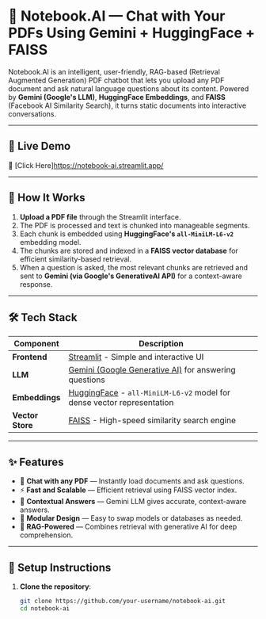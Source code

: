 # 📑 Notebook.AI — Chat with Your PDFs Using Gemini + HuggingFace + FAISS

Notebook.AI is an intelligent, user-friendly, RAG-based (Retrieval Augmented Generation) PDF chatbot that lets you upload any PDF document and ask natural language questions about its content. Powered by **Gemini (Google's LLM)**, **HuggingFace Embeddings**, and **FAISS** (Facebook AI Similarity Search), it turns static documents into interactive conversations.

---

## 🚀 Live Demo

🔗 [Click Here]https://notebook-ai.streamlit.app/


---

## 🧠 How It Works

1. **Upload a PDF file** through the Streamlit interface.
2. The PDF is processed and text is chunked into manageable segments.
3. Each chunk is embedded using **HuggingFace's `all-MiniLM-L6-v2`** embedding model.
4. The chunks are stored and indexed in a **FAISS vector database** for efficient similarity-based retrieval.
5. When a question is asked, the most relevant chunks are retrieved and sent to **Gemini (via Google's GenerativeAI API)** for a context-aware response.

---

## 🛠️ Tech Stack

| Component       | Description                                                                 |
|----------------|-----------------------------------------------------------------------------|
| **Frontend**    | [Streamlit](https://streamlit.io/) - Simple and interactive UI              |
| **LLM**         | [Gemini (Google Generative AI)](https://deepmind.google/technologies/gemini/) for answering questions |
| **Embeddings**  | [HuggingFace](https://huggingface.co/) - `all-MiniLM-L6-v2` model for dense vector representation |
| **Vector Store**| [FAISS](https://github.com/facebookresearch/faiss) - High-speed similarity search engine |

---

## ✨ Features

- 📄 **Chat with any PDF** — Instantly load documents and ask questions.
- ⚡ **Fast and Scalable** — Efficient retrieval using FAISS vector index.
- 🤖 **Contextual Answers** — Gemini LLM gives accurate, context-aware answers.
- 🧩 **Modular Design** — Easy to swap models or databases as needed.
- 🧠 **RAG-Powered** — Combines retrieval with generative AI for deep comprehension.

---

## 🔧 Setup Instructions

1. **Clone the repository**:
   ```bash
   git clone https://github.com/your-username/notebook-ai.git
   cd notebook-ai
